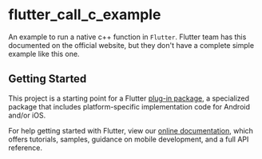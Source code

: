 # flutter_call_c_example

An example to run a native c++ function in `Flutter`. 
Flutter team has this documented on the official website, but they don't have a complete simple example like this one.  

## Getting Started

This project is a starting point for a Flutter
[plug-in package](https://flutter.dev/developing-packages/),
a specialized package that includes platform-specific implementation code for
Android and/or iOS.

For help getting started with Flutter, view our
[online documentation](https://flutter.dev/docs), which offers tutorials,
samples, guidance on mobile development, and a full API reference.

